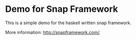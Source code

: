 Demo for Snap Framework
=======================

This is a simple demo for the haskell written snap framework.

More information: http://snapframework.com/.
